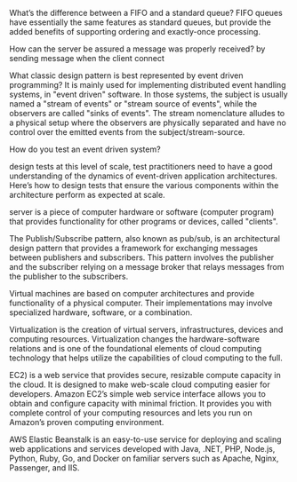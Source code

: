 What’s the difference between a FIFO and a standard queue?
FIFO queues have essentially the same features as standard queues, but provide the added benefits of supporting ordering and exactly-once processing.

How can the server be assured a message was properly received?
by sending message when the client connect 

What classic design pattern is best represented by event driven programming?
It is mainly used for implementing distributed event handling systems, in "event driven" software. In those systems, the subject is usually named a "stream of events" or "stream source of events", while the observers are called "sinks of events". The stream nomenclature alludes to a physical setup where the observers are physically separated and have no control over the emitted events from the subject/stream-source. 

How do you test an event driven system?

design tests at this level of scale, test practitioners need to have a good understanding of the dynamics of event-driven application architectures. Here’s how to design tests that ensure the various components within the architecture perform as expected at scale.

server is a piece of computer hardware or software (computer program) that provides functionality for other programs or devices, called "clients".

The Publish/Subscribe pattern, also known as pub/sub, is an architectural design pattern that provides a framework for exchanging messages between publishers and subscribers. This pattern involves the publisher and the subscriber relying on a message broker that relays messages from the publisher to the subscribers.

Virtual machines are based on computer architectures and provide functionality of a physical computer. Their implementations may involve specialized hardware, software, or a combination.

Virtualization is the creation of virtual servers, infrastructures, devices and computing resources. Virtualization changes the hardware-software relations and is one of the foundational elements of cloud computing technology that helps utilize the capabilities of cloud computing to the full.

 EC2) is a web service that provides secure, resizable compute capacity in the cloud. It is designed to make web-scale cloud computing easier for developers. Amazon EC2’s simple web service interface allows you to obtain and configure capacity with minimal friction. It provides you with complete control of your computing resources and lets you run on Amazon’s proven computing environment.

AWS Elastic Beanstalk is an easy-to-use service for deploying and scaling web applications and services developed with Java, .NET, PHP, Node.js, Python, Ruby, Go, and Docker on familiar servers such as Apache, Nginx, Passenger, and IIS.



